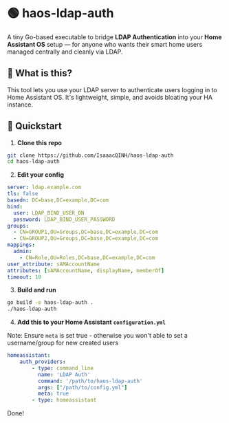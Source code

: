 # 🟢 haos-ldap-auth

A tiny Go-based executable to bridge **LDAP Authentication** into your **Home Assistant OS** setup — for anyone who wants their smart home users managed centrally and cleanly via LDAP.

## 🌟 What is this?

This tool lets you use your LDAP server to authenticate users logging in to Home Assistant OS. It's lightweight, simple, and avoids bloating your HA instance.

## 🚀 Quickstart

1. **Clone this repo**

```bash
git clone https://github.com/IsaaacQINH/haos-ldap-auth
cd haos-ldap-auth
```

2. **Edit your config**
```yml
server: ldap.example.com
tls: false
basedn: DC=base,DC=example,DC=com
bind:
  user: LDAP_BIND_USER_DN
  password: LDAP_BIND_USER_PASSWORD
groups:
  - CN=GROUP1,OU=Groups,DC=base,DC=example,DC=com
  - CN=GROUP2,OU=Groups,DC=base,DC=example,DC=com
mappings:
  admin: 
    - CN=Role,OU=Roles,DC=base,DC=example,DC=com
user_attribute: sAMAccountName
attributes: [sAMAccountName, displayName, memberOf]
timeout: 10
```

3. **Build and run**

```bash
go build -o haos-ldap-auth .
./haos-ldap-auth
```

4. **Add this to your Home Assistant `configuration.yml`**

Note: Ensure `meta` is set true - otherwise you won't able to set a username/group for new created users

```yml
homeassistant:
    auth_providers:
        - type: command_line
          name: 'LDAP Auth'
          command: '/path/to/haos-ldap-auth'
          args: ["/path/to/config.yml"]
          meta: true
        - type: homeassistant
```

Done!

